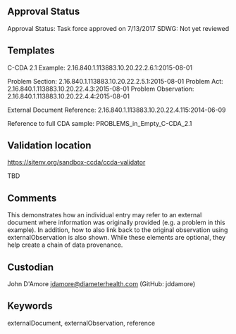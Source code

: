 ## Approval Status

Approval Status: Task force approved on 7/13/2017
SDWG: Not yet reviewed

## Templates
C-CDA 2.1 Example: 2.16.840.1.113883.10.20.22.2.6.1:2015-08-01

Problem Section: 2.16.840.1.113883.10.20.22.2.5.1:2015-08-01 
Problem Act: 2.16.840.1.113883.10.20.22.4.3:2015-08-01 
Problem Observation: 2.16.840.1.113883.10.20.22.4.4:2015-08-01

External Document Reference: 2.16.840.1.113883.10.20.22.4.115:2014-06-09 

Reference to full CDA sample: PROBLEMS_in_Empty_C-CDA_2.1

## Validation location
https://sitenv.org/sandbox-ccda/ccda-validator

TBD 

## Comments 

This demonstrates how an individual entry may refer to an external document where information was originally provided (e.g. a problem in this example). In addition, how to also link back to the original observation using externalObservation is also shown. While these elements are optional, they help create a chain of data provenance. 

## Custodian

John D'Amore jdamore@diameterhealth.com (GitHub: jddamore)

## Keywords
externalDocument, externalObservation, reference

